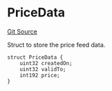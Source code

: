 # PriceData
[Git Source](https://github.com/solidant/unlimited-contracts/blob/06933827b140eb30ab8723aa85a9cdce2333525a/src/price-feed/UnlimitedPriceFeed.sol)

Struct to store the price feed data.


```solidity
struct PriceData {
    uint32 createdOn;
    uint32 validTo;
    int192 price;
}
```


